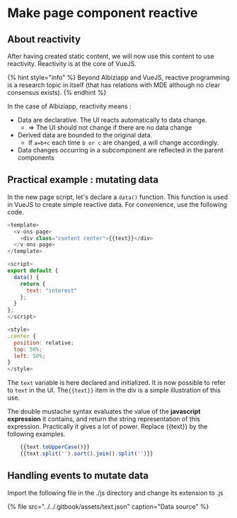 # Make page component reactive



## About reactivity 

After having created static content, we will now use this content to use reactivity. Reactivity is at the core of VueJS. 

{% hint style="info" %}
Beyond Albiziapp and VueJS, reactive programming is a research topic in itself \(that has relations with MDE although no clear consensus exists\).
{% endhint %}

In the case of Albiziapp, reactivity means :

* Data are declarative. The UI reacts automatically to data change.
  * =&gt; The UI should not change if there are no data change
* Derived data are bounded to the original data. 
  * If `a=b+c`  each time `b or c` are changed, a will change accordingly.
* Data changes occurring in a subcomponent are reflected in the parent components

## Practical example : mutating data

In the new page script, let's declare a `data()` function. This function is used in VueJS to create simple reactive data. For convenience, use the following code.

```javascript
<template>
  <v-ons-page>
    <div class="content center">{{text}}</div>
  </v-ons-page>
</template>

<script>
export default {
  data() {
    return {
      text: "interest"
    };
  }
};
</script>

<style>
.center {
  position: relative;
  top: 50%;
  left: 50%;
}
</style>

```

The `text` variable is here declared and initialized. It is now possible to refer to `text` in the UI. The`{{text}}` item in the div is a simple illustration of this use. 

The double mustache syntax evaluates the value of the **javascript expression** it contains, and return the string representation of this expression. Practically it gives a lot of power. Replace {{text}} by the following examples.

```javascript
    {{text.toUpperCase()}}
    {{text.split('').sort().join().split('')}}

```

## Handling events to mutate data

Import the following file in the ./js directory and change its extension to .js 

{% file src="../../.gitbook/assets/text.json" caption="Data source" %}







